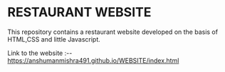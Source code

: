 # RESTAURANT WEBSITE
This repository contains a restaurant website developed on the basis of HTML,CSS and little Javascript.


Link to the website :--
  https://anshumanmishra491.github.io/WEBSITE/index.html
